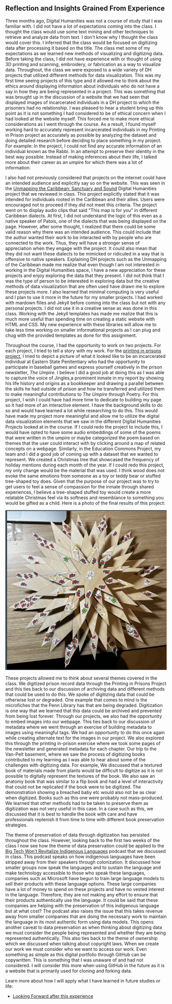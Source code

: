 ## Reflection and Insights Grained From Experience

Three months ago, Digital Humanities was not a course of study that I was familiar with. I did not have a lot of expectations coming into the class. I thought the class would use some text mining and other techniques to retrieve and analyze data from text. I don't know why I thought the class would cover this. I inferred that the class would be focused on digitizing data after processing it based on the title. The class met some of my expectations as we learned new methods of visualizing and digitizing data. Before taking the class, I did not have experience with or thought of using 3D printing and scanning, embroidery, or fabrication as a way to visualize data. Throughout, the class we were exposed to a wide variety of DH projects that utilized different methods for data visualization. This was my first time seeing projects of this type and it allowed me to think about the ethics around displaying information about individuals who do not have a say in how they are being represented in a project. This was something that was brought up in the discussion of a website that we had seen that displayed images of incarcerated individuals in a DH project to which the prisoners had no relationship. I was pleased to hear a student bring up this point as it is not something I had considered to be of ethical concern when I had looked at the website myself. This forced me to make more ethical considerations as I went through the course. As a result, I found myself working hard to accurately represent incarcerated individuals in my Printing in Prison project as accurately as possible by analyzing the dataset and doing detailed research before deciding to place something in my project. For example: In the project, I could not find any accurate information of an individual known as the Rabbi. In an attempt to preserve their identity in the best way possible. Instead of making inferences about their life, I talked more about their career as an umpire for which there was a lot of information.

I also had not previously considered that projects on the internet could have an intended audience and explicitly say so on the website. This was seen in the [Unmapping the Caribbean: Sanctuary and Sound](https://nyuds.maps.arcgis.com/apps/MapSeries/index.html?appid=489f1aee6b324a75b709d5d37f0cea2a) Digital Humanities project that we reviewed in class. This project explicitly stated that it was intended for individuals rooted in the Caribbean and their allies. Users were encouraged not to proceed if they did not meet this criteria. The project went on to display audio clips that said "This map is for you" in different Caribbean dialects. At first, I did not understand the logic of this even as a native speaker of Patois, one of the dialects that was being displayed on the page. However, after some thought, I realized that there could be some valid reason why there was an intended audience. This could include that the author wanted their work to be interacted with by people who are connected to the work. Thus, they will have a stronger sense of appreciation when they engage with the project. It could also mean that they did not want these dialects to be mimicked or ridiculed in a way that is offensive to native speakers. Explaining DH projects such as the Unmapping of the Caribbean made me realize that even though I am not interested in working in the Digital Humanities space, I have a new appreciation for these projects and enjoy exploring the data that they present. I did not think that I was the type of person to be interested in exploring data but the creative methods of data visualization that are often used have drawn me to explore these projects more. I also learned that minimal computing is very useful and I plan to use it more in the future for my smaller projects. I had worked with mardown fliles and Jekyll before coming into the class but not with any personal projects. I did not use it in a creative sense as was done in this class. Working with the Jekyll templates has made me realize that this is much more useful than spending time on creating a static website with HTML and CSS. My new experience with these libraries will allow me to take less time working on smaller informational projects as I can plug and chug with the provided templates as done for this assignment.

Throughout the course, I had the opportunity to work on two projects. For each project, I tried to tell a story with my work. For the [printing in prisons project](https://printinginprisons.org/blog/williams-s/), I tried to depict a picture of what it looked like to be an incarcerated individual at Eastern State Penitentiary who had the opportunity to participate in baseball games and express yourself creatively in the prison newsletter, *The Umpire*. I believe I did a good job at doing this as I was able to capture the voice of Jingles,a prominent inmate in my report by showing his life history and origins as a bookkeeper and drawing a parallel between the skills he had outside of prison and how he transferred and utilized them to make meaningful contributions to *The Umpire* through Poetry. For this project, I wish I could have had more time to dedicate to building my page so it had more of an interactive element. I have the background skills to do so and would have learned a lot while researching to do this. This would have made my project more meaningful and allow me to utilize the digital data visualization elements that we saw in the different Digital Humanities Projects looked at in the course. If I could redo the project to include this, I would have opted to have some audio embeddings of some of the poems that were written in the umpire or maybe categorized the poem based on themes that the user could interact with by clicking around a map of related concepts on a webpage. Similarly, in the Education Commons Project, my team and I did a good job of coming up with a dataset that we wanted to represent. We created a Christmas tree that showcased the frequency of holiday mentions during each month of the year. If I could redo this project, my only change would be the material that was used. I think wood does not evoke the same emotions from someone as a toy or teddy bear or stuffed tree-shaped toy does. Given that the purpose of our project was to try to get users to feel a sense of compassion for the inmate through shared experiences, I believe a tree-shaped stuffed toy would create a more relatable Christmas feel via its softness and resemblance to something you would be gifted as a child. Here is a photo of the final results of this project: 

![EC Project Photo](./ec.png)

These projects allowed me to think about several themes covered in the class. We digitized prison record data through the Printing in Prisons Project and this ties back to our discussion of archiving data and different methods that could be used to do this. We spoke of digitizing data that could be otherwise lost or degraded. One example that comes to mind is the microfiches that the Penn Library has that are being degraded. Digitization is one way that we learned that this data could be archived and prevented from being lost forever. Through our projects, we also had the opportunity to embed images into our webpage. This ties back to our discussion of metadata where we went through an exercise of building metadata to images using meaningful tags. We had an opportunity to do this once again while creating alternate text for the images in our project. We also explored this through the printing in-prison exercise where we took some pages of the newsletter and generated metadata for each chapter. Our trip to the Van-Pelt basement, where we saw the process of digitizing books contributed to my learning as I was able to hear about some of the challenges with digitizing data. For example, We discussed that a textured book of materials made from plants would be difficult to digitize as it is not possible to digitally represent the textures of the book. We also saw an anatomy book that was similar to a flip book and had a level of interactivity that could not be replicated if the book were to be digitized. The demonstration showing a breached baby etc would also not be as clear when digitized. Books such as this one were probably not mass-produced. We learned that other methods had to be taken to preserve them as digitization was not very useful in this case. In a case such as this, we discussed that it is best to handle the book with care and have professionals replenish it from time to time with different book preservation strategies.

The theme of preservation of data through digitization has persisted throughout the class. However, looking back to the first two weeks of the class I now see how the theme of data preservation could be applied to the [Big Tech Won’t Revitalize Indigenous Languages](https://techwontsave.us/episode/177_big_tech_wont_revitalize_indigenous_languages_w_keoni_mahelona) podcast that we discussed in class. This podcast speaks on how indigenous languages have been stripped away from their speakers through colonization. It discussed how smaller groups now speak the languages and to sustain the language and make technology accessible to those who speak these languages, companies such as Microsoft have begun to train large language models to sell their products with these language options. These large companies have a lot of money to spend on these projects and have no vested interest in the language. Therefore, they are not making any effort to ensure that their products authentically use the language. It could be said that these companies are helping with the preservation of this indigenous language but at what cost? The podcast also raises the issue that this takes revenue away from smaller companies that are doing the necessary work to maintain the language in its most authentic form using data models. This opens another caveat to data preservation as when thinking about digitizing data we must consider the people being represented and whether they are being represented authentically. This also ties back to the theme of ownership which we discussed when talking about copyright laws. When we create our work we must consider who we want to access our work. Even something as simple as this digital portfolio through GitHub can be copywritten. This is something that I was unaware of and had not considered. I will consider this more when using GitHub in the future as it is a website that is primarily used for cloning and forking data.


Learn more about how I will apply what I have learned in future studies or life: 
- [Looking Forward after this experience](looking_forward.html)

